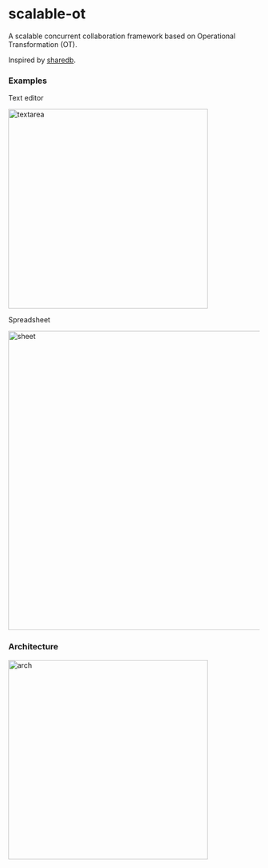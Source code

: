 # scalable-ot
A scalable concurrent collaboration framework based on Operational Transformation (OT).

Inspired by [sharedb](https://github.com/share/sharedb).

### Examples

Text editor

<img src="https://brotherjing-static.s3-ap-northeast-1.amazonaws.com/img/textarea.gif" alt="textarea" width="400"/>

Spreadsheet

<img src="https://brotherjing-static.s3-ap-northeast-1.amazonaws.com/img/sheet.gif" alt="sheet" width="600"/>

### Architecture

<img src="https://brotherjing-static.s3-ap-northeast-1.amazonaws.com/img/scalable-ot.png" alt="arch" width="400"/>
